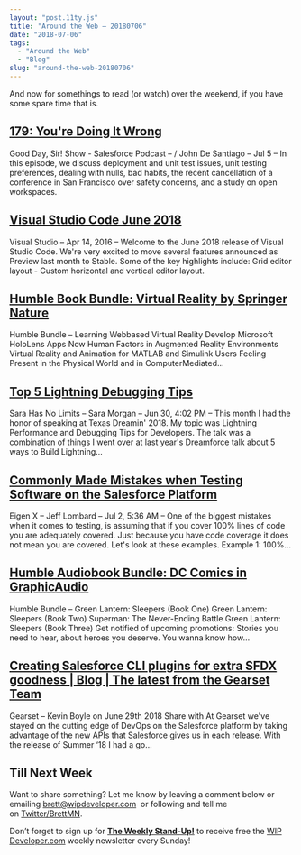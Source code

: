 ```yaml
---
layout: "post.11ty.js"
title: "Around the Web – 20180706"
date: "2018-07-06"
tags: 
  - "Around the Web"
  - "Blog"
slug: "around-the-web-20180706"
---
```


And now for somethings to read (or watch) over the weekend, if you have some spare time that is.

## [179: You're Doing It Wrong](https://www.gooddaysirpodcast.com/podcast/2018/7/5/179-youre-doing-it-wrong)

Good Day, Sir! Show - Salesforce Podcast – / John De Santiago – Jul 5 – In this episode, we discuss deployment and unit test issues, unit testing preferences, dealing with nulls, bad habits, the recent cancellation of a conference in San Francisco over safety concerns, and a study on open workspaces.

## [Visual Studio Code June 2018](https://code.visualstudio.com/updates/v1_25)

Visual Studio – Apr 14, 2016 – Welcome to the June 2018 release of Visual Studio Code. We're very excited to move several features announced as Preview last month to Stable. Some of the key highlights include: Grid editor layout - Custom horizontal and vertical editor layout.

## [Humble Book Bundle: Virtual Reality by Springer Nature](https://www.humblebundle.com/books/virtual-reality-books?partner=wipdeveloper)

Humble Bundle – Learning Webbased Virtual Reality Develop Microsoft HoloLens Apps Now Human Factors in Augmented Reality Environments Virtual Reality and Animation for MATLAB and Simulink Users Feeling Present in the Physical World and in ComputerMediated…

## [Top 5 Lightning Debugging Tips](https://saramorgan.net/2018/06/30/top-5-lightning-debugging-tips/)

Sara Has No Limits – Sara Morgan – Jun 30, 4:02 PM – This month I had the honor of speaking at Texas Dreamin' 2018. My topic was Lightning Performance and Debugging Tips for Developers. The talk was a combination of things I went over at last year's Dreamforce talk about 5 ways to Build Lightning…

## [Commonly Made Mistakes when Testing Software on the Salesforce Platform](https://medium.com/eigen-x/commonly-made-mistakes-when-testing-software-on-the-salesforce-platform-ad38cf32d173)

Eigen X – Jeff Lombard – Jul 2, 5:36 AM – One of the biggest mistakes when it comes to testing, is assuming that if you cover 100% lines of code you are adequately covered. Just because you have code coverage it does not mean you are covered. Let's look at these examples. Example 1: 100%…

## [Humble Audiobook Bundle: DC Comics in GraphicAudio](https://www.humblebundle.com/books/dc-comics-audiobooks?partner=wipdeveloper)

Humble Bundle – Green Lantern: Sleepers (Book One) Green Lantern: Sleepers (Book Two) Superman: The Never-Ending Battle Green Lantern: Sleepers (Book Three) Get notified of upcoming promotions: Stories you need to hear, about heroes you deserve. You wanna know how…

## [Creating Salesforce CLI plugins for extra SFDX goodness | Blog | The latest from the Gearset Team](https://gearset.com/blog/creating-salesforce-cli-sfdx-plugins)

Gearset – Kevin Boyle on June 29th 2018 Share with At Gearset we've stayed on the cutting edge of DevOps on the Salesforce platform by taking advantage of the new APIs that Salesforce gives us in each release. With the release of Summer ‘18 I had a go…

## Till Next Week

Want to share something? Let me know by leaving a comment below or emailing [brett@wipdeveloper.com](mailto:brett@wipdeveloper.com)  or following and tell me on [Twitter/BrettMN](https://twitter.com/BrettMN).

Don’t forget to sign up for **[The Weekly Stand-Up!](https://wipdeveloper.wpcomstaging.com/newsletter/)** to receive free the [WIP Developer.com](https://wipdeveloper.wpcomstaging.com/) weekly newsletter every Sunday!
